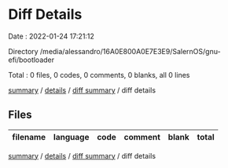 # Diff Details

Date : 2022-01-24 17:21:12

Directory /media/alessandro/16A0E800A0E7E3E9/SalernOS/gnu-efi/bootloader

Total : 0 files,  0 codes, 0 comments, 0 blanks, all 0 lines

[summary](results.md) / [details](details.md) / [diff summary](diff.md) / diff details

## Files
| filename | language | code | comment | blank | total |
| :--- | :--- | ---: | ---: | ---: | ---: |

[summary](results.md) / [details](details.md) / [diff summary](diff.md) / diff details